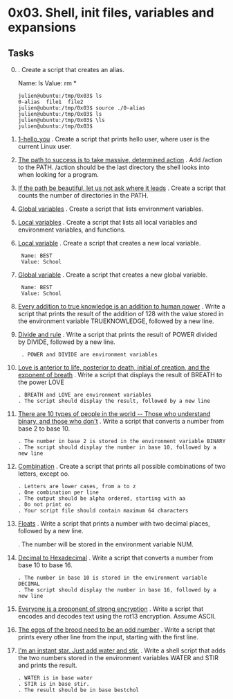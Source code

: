 # 0x03. Shell, init files, variables and expansions
## Tasks

0. [<o>](https://github.com/gama1221/alx-system_engineering-devops/blob/main/0x03-shell_variables_expansions/0-alias)
	. Create a script that creates an alias.

    Name: ls
    Value: rm *
	```shell
	julien@ubuntu:/tmp/0x03$ ls
    0-alias  file1  file2
    julien@ubuntu:/tmp/0x03$ source ./0-alias 
    julien@ubuntu:/tmp/0x03$ ls
    julien@ubuntu:/tmp/0x03$ \ls
    julien@ubuntu:/tmp/0x03$ 
	```
1. [1-hello_you](https://github.com/gama1221/alx-system_engineering-devops/blob/main/0x03-shell_variables_expansions/1-hello_you)
    . Create a script that prints hello user, where user is the current Linux user.
2. [The path to success is to take massive, determined action](https://github.com/gama1221/alx-system_engineering-devops/blob/main/0x03-shell_variables_expansions/2-path)
    . Add /action to the PATH. /action should be the last directory the shell looks into when looking for a program.
3. [If the path be beautiful, let us not ask where it leads](https://github.com/gama1221/alx-system_engineering-devops/blob/main/0x03-shell_variables_expansions/3-paths)
    . Create a script that counts the number of directories in the PATH.
4. [Global variables](https://github.com/gama1221/alx-system_engineering-devops/blob/main/0x03-shell_variables_expansions/4-global_variables)
    . Create a script that lists environment variables.
5. [Local variables](https://github.com/gama1221/alx-system_engineering-devops/blob/main/0x03-shell_variables_expansions/5-local_variables)
    . Create a script that lists all local variables and environment variables, and functions.
6. [ Local variable](https://github.com/gama1221/alx-system_engineering-devops/blob/main/0x03-shell_variables_expansions/6-create_local_variable)
    . Create a script that creates a new local variable.

        Name: BEST
        Value: School
7. [Global variable](https://github.com/gama1221/alx-system_engineering-devops/blob/main/0x03-shell_variables_expansions/7-create_global_variable)
    . Create a script that creates a new global variable.

        Name: BEST
        Value: School
8. [Every addition to true knowledge is an addition to human power](https://github.com/gama1221/alx-system_engineering-devops/blob/main/0x03-shell_variables_expansions/8-true_knowledge)
    . Write a script that prints the result of the addition of 128 with the value stored in the environment variable TRUEKNOWLEDGE, followed by a new line.
9. [Divide and rule](https://github.com/gama1221/alx-system_engineering-devops/blob/main/0x03-shell_variables_expansions/9-divide_and_rule)
    . Write a script that prints the result of POWER divided by DIVIDE, followed by a new line.

        . POWER and DIVIDE are environment variables
10. [Love is anterior to life, posterior to death, initial of creation, and the exponent of breath](https://github.com/gama1221/alx-system_engineering-devops/blob/main/0x03-shell_variables_expansions/10-love_exponent_breath)
    . Write a script that displays the result of BREATH to the power LOVE

        . BREATH and LOVE are environment variables
        . The script should display the result, followed by a new line
11. [There are 10 types of people in the world -- Those who understand binary, and those who don't](https://github.com/gama1221/alx-system_engineering-devops/blob/main/0x03-shell_variables_expansions/11-binary_to_decimal)
    . Write a script that converts a number from base 2 to base 10.

        . The number in base 2 is stored in the environment variable BINARY
        . The script should display the number in base 10, followed by a new line
12. [Combination](https://github.com/gama1221/alx-system_engineering-devops/blob/main/0x03-shell_variables_expansions/12-combinations)
    . Create a script that prints all possible combinations of two letters, except oo.

        . Letters are lower cases, from a to z
        . One combination per line
        . The output should be alpha ordered, starting with aa
        . Do not print oo
        . Your script file should contain maximum 64 characters
13. [Floats](https://github.com/gama1221/alx-system_engineering-devops/blob/main/0x03-shell_variables_expansions/13-print_float)
    . Write a script that prints a number with two decimal places, followed by a new line.

    . The number will be stored in the environment variable NUM.
14. [Decimal to Hexadecimal](https://github.com/gama1221/alx-system_engineering-devops/blob/main/0x03-shell_variables_expansions/100-decimal_to_hexadecimal)
    . Write a script that converts a number from base 10 to base 16.

        . The number in base 10 is stored in the environment variable DECIMAL
        . The script should display the number in base 16, followed by a new line
15. [Everyone is a proponent of strong encryption](https://github.com/gama1221/alx-system_engineering-devops/blob/main/0x03-shell_variables_expansions/101-rot13)
    . Write a script that encodes and decodes text using the rot13 encryption. Assume ASCII.
16. [The eggs of the brood need to be an odd number](https://github.com/gama1221/alx-system_engineering-devops/blob/main/0x03-shell_variables_expansions/102-odd)
    . Write a script that prints every other line from the input, starting with the first line.
17. [ I'm an instant star. Just add water and stir.](https://github.com/gama1221/alx-system_engineering-devops/blob/main/0x03-shell_variables_expansions/103-water_and_stir)
    . Write a shell script that adds the two numbers stored in the environment variables WATER and STIR and prints the result.

        . WATER is in base water
        . STIR is in base stir.
        . The result should be in base bestchol